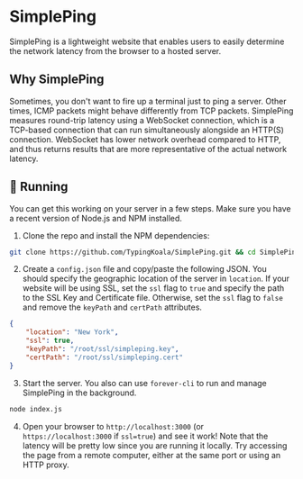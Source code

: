 # SimplePing
SimplePing is a lightweight website that enables users to easily determine the network latency from the browser to a hosted server. 

## Why SimplePing
Sometimes, you don't want to fire up a terminal just to ping a server. Other times, ICMP packets might behave differently from TCP packets. SimplePing measures round-trip latency using a WebSocket connection, which is a TCP-based connection that can run simultaneously alongside an HTTP(S) connection. WebSocket has lower network overhead compared to HTTP, and thus returns results that are more representative of the actual network latency.

## 🚀 Running
You can get this working on your server in a few steps. Make sure you have a recent version of Node.js and NPM installed.

1. Clone the repo and install the NPM dependencies:
```bash
git clone https://github.com/TypingKoala/SimplePing.git && cd SimplePing && npm install
```

2. Create a `config.json` file and copy/paste the following JSON. You should specify the geographic location of the server in `location`. If your website will be using SSL, set the `ssl` flag to `true` and specify the path to the SSL Key and Certificate file. Otherwise, set the `ssl` flag to `false` and remove the `keyPath` and `certPath` attributes.
```json
{
    "location": "New York",
    "ssl": true,
    "keyPath": "/root/ssl/simpleping.key",
    "certPath": "/root/ssl/simpleping.cert"
}
```

3. Start the server. You also can use `forever-cli` to run and manage SimplePing in the background.
```bash
node index.js
```

4. Open your browser to `http://localhost:3000` (or `https://localhost:3000` if `ssl=true`) and see it work! Note that the latency will be pretty low since you are running it locally. Try accessing the page from a remote computer, either at the same port or using an HTTP proxy.